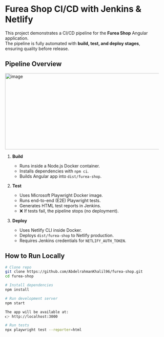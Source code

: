 # Furea Shop CI/CD with Jenkins & Netlify

This project demonstrates a CI/CD pipeline for the **Furea Shop** Angular application.  
The pipeline is fully automated with **build, test, and deploy stages**, ensuring quality before release.

## Pipeline Overview

<img width="661" height="249" alt="image" src="https://github.com/user-attachments/assets/2b29243f-d947-4189-8d76-cfd554492c7f" />

1. **Build**
   - Runs inside a Node.js Docker container.
   - Installs dependencies with `npm ci`.
   - Builds Angular app into `dist/furea-shop`.

2. **Test**
   - Uses Microsoft Playwright Docker image.
   - Runs end-to-end (E2E) Playwright tests.
   - Generates HTML test reports in Jenkins.
   - ❌ If tests fail, the pipeline stops (no deployment).

3. **Deploy**
   - Uses Netlify CLI inside Docker.
   - Deploys `dist/furea-shop` to Netlify production.
   - Requires Jenkins credentials for `NETLIFY_AUTH_TOKEN`.

## How to Run Locally

```bash
# Clone repo
git clone https://github.com/AbdelrahmanKhalil96/furea-shop.git
cd furea-shop

# Install dependencies
npm install

# Run development server
npm start

The app will be available at:
👉 http://localhost:3000

# Run tests
npx playwright test --reporter=html
